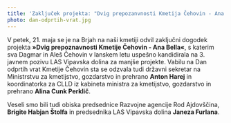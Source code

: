 ```yaml
---
title: 'Zaključek projekta: "Dvig prepozanvnosti Kmetija Čehovin - Ana Bella"'
photo: dan-odprtih-vrat.jpg
---
```


<besedilo novica levo>

V petek, 21. maja se je na Brjah na naši kmetiji odvil zaključni dogodek projekta **»Dvig prepoznavnosti Kmetije Čehovin - Ana Bella«**, s katerim sva Dagmar in Aleš Čehovin v lanskem letu uspešno kandidirala na 3. javnem pozivu LAS Vipavska dolina za manjše projekte. Vabilu na Dan odprtih vrat Kmetije Čehovin sta se odzvala tudi državni sekretar na Ministrstvu za kmetijstvo, gozdarstvo in prehrano **Anton Harej** in koordinatorka za CLLD iz kabineta ministra za kmetijstvo, gozdarstvo in prehrano **Alina Cunk Perklič**.

Veseli smo bili tudi obiska predsednice Razvojne agencije Rod Ajdovščina, **Brigite Habjan Štolfa** in predsednika LAS Vipavska dolina **Janeza Furlana**.

</besedilo>





















